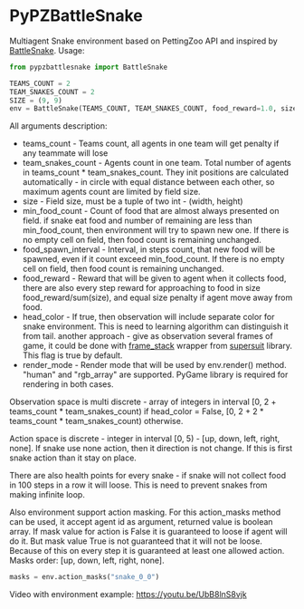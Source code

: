# PyPZBattleSnake

Multiagent Snake environment based on PettingZoo API and inspired by [BattleSnake](https://play.battlesnake.com/).
Usage:
```python
from pypzbattlesnake import BattleSnake

TEAMS_COUNT = 2
TEAM_SNAKES_COUNT = 2
SIZE = (9, 9)
env = BattleSnake(TEAMS_COUNT, TEAM_SNAKES_COUNT, food_reward=1.0, size=SIZE, min_food_count=3, food_spawn_interval=10)
```

All arguments description:
* teams_count - Teams count, all agents in one team will get penalty if any teammate will lose
* team_snakes_count - Agents count in one team. Total number of agents in teams_count * team_snakes_count. They init positions are calculated automatically - in circle with equal distance between each other, so maximum agents count are limited by field size.
* size - Field size, must be a tuple of two int - (width, height) 
* min_food_count - Count of food that are almost always presented on field. if snake eat food and number of remaining are less than min_food_count, then environment will try to spawn new one. If there is no empty cell on field, then food count is remaining unchanged.
* food_spawn_interval - Interval, in steps count, that new food will be spawned, even if it count exceed min_food_count. If there is no empty cell on field, then food count is remaining unchanged.
* food_reward - Reward that will be given to agent when it collects food, there are also every step reward for approaching to food in size food_reward/sum(size), and equal size penalty if agent move away from food.
* head_color - If true, then observation will include separate color for snake environment. This is need to learning algorithm can distinguish it from tail. another approach - give as observation several frames of game, it could be done with [frame_stack](https://pettingzoo.farama.org/api/wrappers/supersuit_wrappers/#frame_stack_v1) wrapper from [supersuit](https://github.com/Farama-Foundation/SuperSuit) library. This flag is true by default.
* render_mode - Render mode that will be used by env.render() method. "human" and "rgb_array" are supported. PyGame library is required for rendering in both cases.

Observation space is multi discrete - array of integers in interval [0, 2 + teams_count * team_snakes_count) if head_color = False, [0, 2 + 2 * teams_count * team_snakes_count) otherwise.

Action space is discrete - integer in interval [0, 5) - [up, down, left, right, none]. If snake use none action, then it direction is not change. If this is first snake action than it stay on place.

There are also health points for every snake - if snake will not collect food in 100 steps in a row it will loose. This is need to prevent snakes from making infinite loop.

Also environment support action masking. For this action_masks method can be used, it accept agent id as argument, returned value is boolean array. If mask value for action is False it is guaranteed to loose if agent will do it. But mask value True is not guaranteed that it will not be loose. Because of this on every step it is guaranteed at least one allowed action. Masks order: [up, down, left, right, none]. 
```python
masks = env.action_masks("snake_0_0")
```

Video with environment example: https://youtu.be/UbB8lnS8vjk